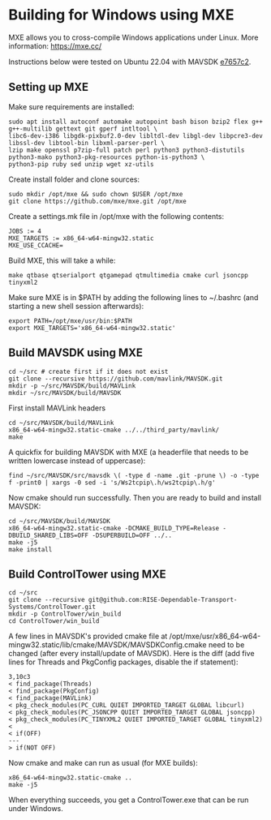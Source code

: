 # Building for Windows using MXE

MXE allows you to cross-compile Windows applications under Linux. More information: https://mxe.cc/

Instructions below were tested on Ubuntu 22.04 with MAVSDK [e7657c2](https://github.com/mavlink/MAVSDK/commit/e7657c2d87917df739186981f34f98a14c898893).

## Setting up MXE
Make sure requirements are installed:

    sudo apt install autoconf automake autopoint bash bison bzip2 flex g++ g++-multilib gettext git gperf intltool \
    libc6-dev-i386 libgdk-pixbuf2.0-dev libltdl-dev libgl-dev libpcre3-dev libssl-dev libtool-bin libxml-parser-perl \
    lzip make openssl p7zip-full patch perl python3 python3-distutils python3-mako python3-pkg-resources python-is-python3 \
    python3-pip ruby sed unzip wget xz-utils

Create install folder and clone sources:

    sudo mkdir /opt/mxe && sudo chown $USER /opt/mxe
    git clone https://github.com/mxe/mxe.git /opt/mxe

Create a settings.mk file in /opt/mxe with the following contents:

    JOBS := 4
    MXE_TARGETS := x86_64-w64-mingw32.static
    MXE_USE_CCACHE=

Build MXE, this will take a while:

`make qtbase qtserialport qtgamepad qtmultimedia cmake curl jsoncpp tinyxml2`

Make sure MXE is in $PATH by adding the following lines to ~/.bashrc (and starting a new shell session afterwards):

    export PATH=/opt/mxe/usr/bin:$PATH
    export MXE_TARGETS='x86_64-w64-mingw32.static'

## Build MAVSDK using MXE

    cd ~/src # create first if it does not exist
    git clone --recursive https://github.com/mavlink/MAVSDK.git
    mkdir -p ~/src/MAVSDK/build/MAVLink
    mkdir ~/src/MAVSDK/build/MAVSDK

First install MAVLink headers

    cd ~/src/MAVSDK/build/MAVLink
    x86_64-w64-mingw32.static-cmake ../../third_party/mavlink/
    make

A quickfix for building MAVSDK with MXE (a headerfile that needs to be written lowercase instead of uppercase):

`find ~/src/MAVSDK/src/mavsdk \( -type d -name .git -prune \) -o -type f -print0 | xargs -0 sed -i 's/Ws2tcpip\.h/ws2tcpip\.h/g'`

Now cmake should run successfully. Then you are ready to build and install MAVSDK:

    cd ~/src/MAVSDK/build/MAVSDK
    x86_64-w64-mingw32.static-cmake -DCMAKE_BUILD_TYPE=Release -DBUILD_SHARED_LIBS=OFF -DSUPERBUILD=OFF ../..
    make -j5
    make install

## Build ControlTower using MXE

    cd ~/src
    git clone --recursive git@github.com:RISE-Dependable-Transport-Systems/ControlTower.git
    mkdir -p ControlTower/win_build
    cd ControlTower/win_build

A few lines in MAVSDK's provided cmake file at /opt/mxe/usr/x86_64-w64-mingw32.static/lib/cmake/MAVSDK/MAVSDKConfig.cmake need to be changed (after every install/update of MAVSDK). Here is the diff (add five lines for Threads and PkgConfig packages, disable the if statement):

    3,10c3
    < find_package(Threads)
    < find_package(PkgConfig)
    < find_package(MAVLink)
    < pkg_check_modules(PC_CURL QUIET IMPORTED_TARGET GLOBAL libcurl)
    < pkg_check_modules(PC_JSONCPP QUIET IMPORTED_TARGET GLOBAL jsoncpp)
    < pkg_check_modules(PC_TINYXML2 QUIET IMPORTED_TARGET GLOBAL tinyxml2)
    < 
    < if(OFF)
    ---
    > if(NOT OFF)

Now cmake and make can run as usual (for MXE builds):

    x86_64-w64-mingw32.static-cmake ..
    make -j5

When everything succeeds, you get a ControlTower.exe that can be run under Windows.
